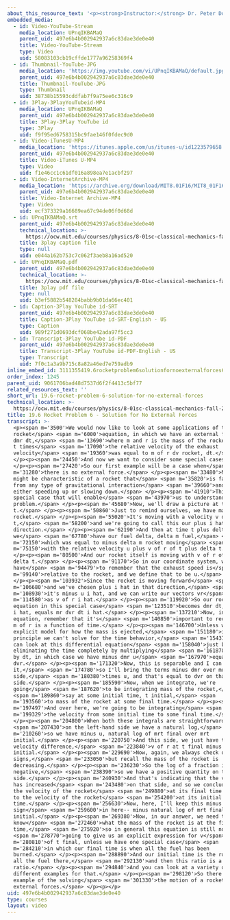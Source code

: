 ```yaml
---
about_this_resource_text: '<p><strong>Instructor:</strong> Dr. Peter Dourmashkin</p>'
embedded_media:
  - id: Video-YouTube-Stream
    media_location: UPnqIKBAMaQ
    parent_uid: 497e6b4b002942937a6c83dae3de0e40
    title: Video-YouTube-Stream
    type: Video
    uid: 58083103cb19cffde1777a96258369f4
  - id: Thumbnail-YouTube-JPG
    media_location: 'https://img.youtube.com/vi/UPnqIKBAMaQ/default.jpg'
    parent_uid: 497e6b4b002942937a6c83dae3de0e40
    title: Thumbnail-YouTube-JPG
    type: Thumbnail
    uid: 38738b15593cddfab7f9a75ee6c316c9
  - id: 3Play-3PlayYouTubeid-MP4
    media_location: UPnqIKBAMaQ
    parent_uid: 497e6b4b002942937a6c83dae3de0e40
    title: 3Play-3Play YouTube id
    type: 3Play
    uid: f9f95ed6758315bc9fae146f0fdec9d0
  - id: Video-iTunesU-MP4
    media_location: 'https://itunes.apple.com/us/itunes-u/id1223579658'
    parent_uid: 497e6b4b002942937a6c83dae3de0e40
    title: Video-iTunes U-MP4
    type: Video
    uid: f1e46cc1c61df016a898ea7e1acbf297
  - id: Video-InternetArchive-MP4
    media_location: 'https://archive.org/download/MIT8.01F16/MIT8_01F16_L19v06_360p.mp4'
    parent_uid: 497e6b4b002942937a6c83dae3de0e40
    title: Video-Internet Archive-MP4
    type: Video
    uid: ecf373329a16689ea67c94de06f0d68d
  - id: UPnqIKBAMaQ.srt
    parent_uid: 497e6b4b002942937a6c83dae3de0e40
    technical_location: >-
      https://ocw.mit.edu/courses/physics/8-01sc-classical-mechanics-fall-2016/week-6-continuous-mass-transfer/19.6-rocket-problem-6-solution-for-no-external-forces/19.6-rocket-problem-6-solution-for-no-external-forces/UPnqIKBAMaQ.srt
    title: 3play caption file
    type: null
    uid: e044a162b753c7c062f3aeb8a16ad520
  - id: UPnqIKBAMaQ.pdf
    parent_uid: 497e6b4b002942937a6c83dae3de0e40
    technical_location: >-
      https://ocw.mit.edu/courses/physics/8-01sc-classical-mechanics-fall-2016/week-6-continuous-mass-transfer/19.6-rocket-problem-6-solution-for-no-external-forces/19.6-rocket-problem-6-solution-for-no-external-forces/UPnqIKBAMaQ.pdf
    title: 3play pdf file
    type: null
    uid: b3ef5882b548284babb9b01da66ec401
  - id: Caption-3Play YouTube id-SRT
    parent_uid: 497e6b4b002942937a6c83dae3de0e40
    title: Caption-3Play YouTube id-SRT-English - US
    type: Caption
    uid: 989f271d0693dcf068be42ada97f5cc3
  - id: Transcript-3Play YouTube id-PDF
    parent_uid: 497e6b4b002942937a6c83dae3de0e40
    title: Transcript-3Play YouTube id-PDF-English - US
    type: Transcript
    uid: 7f0c1a3a9b715c8a82a46ed7e759adb9
inline_embed_id: 3111355419.6rocketproblem6solutionfornoexternalforces69595544
order_index: 1245
parent_uid: 9061706bad48d7537d6f2f4413c5bf77
related_resources_text: ''
short_url: 19.6-rocket-problem-6-solution-for-no-external-forces
technical_location: >-
  https://ocw.mit.edu/courses/physics/8-01sc-classical-mechanics-fall-2016/week-6-continuous-mass-transfer/19.6-rocket-problem-6-solution-for-no-external-forces/19.6-rocket-problem-6-solution-for-no-external-forces
title: 19.6 Rocket Problem 6 - Solution for No External Forces
transcript: >-
  <p><span m='3500'>We would now like to look at some applications of the
  rocket</span> <span m='6000'>equation, in which we have an external force plus
  dmr dt,</span> <span m='13690'>where m and r is the mass of the rocket at time
  t times</span> <span m='17090'>the relative velocity of the exhaust
  velocity</span> <span m='19360'>was equal to m of r dv rocket, dt.</span>
  </p><p><span m='24450'>And now we want to consider some special cases.</span>
  </p><p><span m='27420'>So our first example will be a case when</span> <span
  m='31280'>there is no external force.</span> </p><p><span m='33480'>Now, this
  might be characteristic of a rocket that</span> <span m='35820'>is far away
  from any type of gravitational interaction</span> <span m='39660'>and is
  either speeding up or slowing down.</span> </p><p><span m='41910'>This is a
  special case that will enable</span> <span m='43970'>us to understand our
  problem.</span> </p><p><span m='45680'>Now, we'll draw a picture at time
  t.</span> </p><p><span m='50860'>Just to remind ourselves, we have mass of the
  rocket.</span> </p><p><span m='55020'>It's moving with a velocity v of r of
  t,</span> <span m='58200'>and we're going to call this our plus i hat
  direction.</span> </p><p><span m='62190'>And then at time t plus delta t,
  we</span> <span m='67780'>have our fuel delta, delta m fuel,</span> <span
  m='72150'>which was equal to minus delta m rocket moving</span> <span
  m='75150'>with the relative velocity u plus v of r of t plus delta t.</span>
  </p><p><span m='80500'>And our rocket itself is moving with v of r of t plus
  delta t.</span> </p><p><span m='91170'>So in our coordinate system, we
  have</span> <span m='94479'>to remember that the exhaust speed is</span> <span
  m='99140'>relative to the rocket, and we define that to be u.</span>
  </p><p><span m='103932'>Since the rocket is moving forward</span> <span
  m='106680'>and we've chosen plus i hat in that direction,</span> <span
  m='108930'>it's minus u i hat, and we can write our vectors vr</span> <span
  m='114580'>as v of r i hat.</span> </p><p><span m='119920'>So our rocket
  equation in this special case</span> <span m='123510'>becomes dmr dt, minus u
  i hat, equals mr dvr dt i hat.</span> </p><p><span m='137210'>Now, in this
  equation, remember that it's</span> <span m='140850'>important to recall that
  m of r is a function of time.</span> </p><p><span m='146700'>Unless we have an
  explicit model for how the mass is ejected,</span> <span m='151180'>in
  principle we can't solve for the time behavior,</span> <span m='154370'>but we
  can look at this differential equation</span> <span m='158040'>just by
  eliminating the time completely by multiplying</span> <span m='161870'>through
  by dt, in which case we have minus dmr u</span> <span m='167970'>equals m of r
  dvr.</span> </p><p><span m='171320'>Now, this is separable and I can integrate
  it,</span> <span m='174780'>so I'll bring the terms minus dmr over mr on this
  side,</span> <span m='180380'>times u, and that's equal to dvr on that
  side.</span> </p><p><span m='185590'>Now, when we integrate, we're
  going</span> <span m='187620'>to be integrating mass of the rocket,</span>
  <span m='189860'>say at some initial time, t initial,</span> <span
  m='193560'>to mass of the rocket at some final time.</span> </p><p><span
  m='197497'>And over here, we're going to be integrating</span> <span
  m='199329'>the velocity from some initial time to some final time.</span>
  </p><p><span m='204800'>When both these integrals are straightforward,</span>
  <span m='207430'>on the left-hand side we have a natural log,</span> <span
  m='210260'>so we have minus u, natural log of mrt final over mrt
  initial.</span> </p><p><span m='220750'>And this side, we just have the
  velocity difference,</span> <span m='223840'>v of r at t final minus vr at t
  initial.</span> </p><p><span m='229690'>Now, again, we always check our minus
  signs,</span> <span m='233050'>but recall the mass of the rocket is
  decreasing.</span> </p><p><span m='236230'>So the log of a fraction is
  negative,</span> <span m='238390'>so we have a positive quantity on this
  side.</span> </p><p><span m='240930'>And that's indicating that the velocity
  has increased</span> <span m='243480'>on that side, and so we conclude that
  the velocity of the rocket</span> <span m='249880'>at its final time is equal
  to the velocity of the rocket</span> <span m='254200'>at its initial
  time.</span> </p><p><span m='256630'>Now, here, I'll keep this minus
  sign</span> <span m='259600'>in here-- minus natural log of mrt final over mrt
  initial.</span> </p><p><span m='269380'>Now, in our answer, we need to
  know</span> <span m='272460'>what the mass of the rocket is at the final
  time,</span> <span m='275920'>so in general this equation is still not</span>
  <span m='278770'>going to give us an explicit expression for v</span> <span
  m='280810'>of t final, unless we have one special case</span> <span
  m='284210'>in which our final time is when all the fuel has been
  burned.</span> </p><p><span m='288890'>And our initial time is the rocket with
  all the fuel there,</span> <span m='292130'>and then this ratio is a known
  ratio.</span> </p><p><span m='294840'>And you can look at a variety of
  different examples for that.</span> </p><p><span m='298120'>So there is an
  example of the solving</span> <span m='301330'>the motion of a rocket with no
  external forces.</span> </p><p></p>
uid: 497e6b4b002942937a6c83dae3de0e40
type: courses
layout: video
---
```

